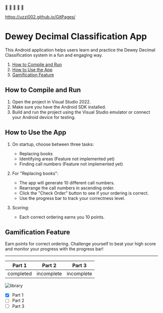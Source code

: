 :zombie: :zombie: :zombie: :zombie: :zombie:

https://uzzi002.github.io/GitPages/
# Dewey Decimal Classification App

This Android application helps users learn and practice the Dewey Decimal Classification system in a fun and engaging way.

1. [How to Compile and Run](#how-to-compile-and-run)
2. [How to Use the App](#how-to-use-the-app)
3. [Gamification Feature](#gamification-feature)


## How to Compile and Run

1. Open the project in Visual Studio 2022.
2. Make sure you have the Android SDK installed.
3. Build and run the project using the Visual Studio emulator or connect your Android device for testing.

## How to Use the App

1. On startup, choose between three tasks:
   - Replacing books
   - Identifying areas (Feature not implemented yet)
   - Finding call numbers (Feature not implemented yet)
   
2. For "Replacing books":
   - The app will generate 10 different call numbers.
   - Rearrange the call numbers in ascending order.
   - Click the "Check Order" button to see if your ordering is correct.
   - Use the progress bar to track your correctness level.

3. Scoring:
   - Each correct ordering earns you 10 points.

## Gamification Feature

Earn points for correct ordering. Challenge yourself to beat your high score and monitor your progress with the progress bar!

---

| Part 1 | Part 2 | Part 3 |
| -------- | -------- | -------- |
| completed   | incomplete   |incomplete   |

![library](https://github.com/uzzi002/GitPages/assets/101901963/cae40d18-72e4-4c17-a10f-0f326537b575)


- [x] Part 1
- [ ] Part 2
- [ ] Part 3
